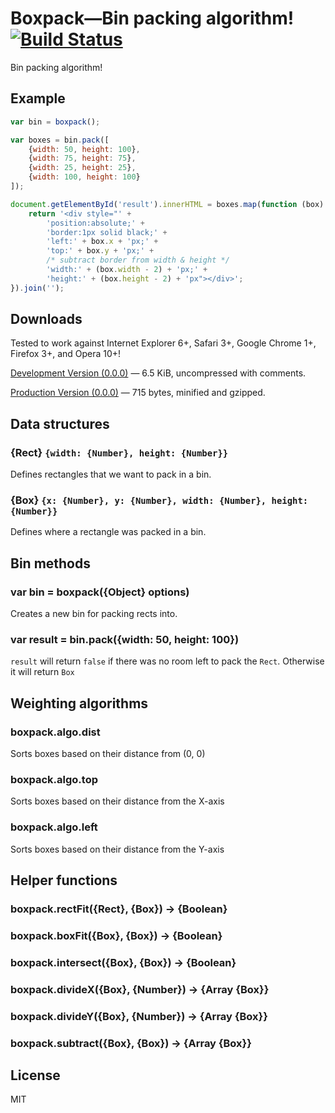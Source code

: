 # Boxpack—Bin packing algorithm! [![Build Status](https://secure.travis-ci.org/munro/boxpack.png?branch=master)](http://travis-ci.org/munro/boxpack)

Bin packing algorithm!

## Example

```javascript
var bin = boxpack();

var boxes = bin.pack([
    {width: 50, height: 100},
    {width: 75, height: 75},
    {width: 25, height: 25},
    {width: 100, height: 100}
]);

document.getElementById('result').innerHTML = boxes.map(function (box) {
    return '<div style="' +
        'position:absolute;' +
        'border:1px solid black;' +
        'left:' + box.x + 'px;' +
        'top:' + box.y + 'px;' +
        /* subtract border from width & height */
        'width:' + (box.width - 2) + 'px;' +
        'height:' + (box.height - 2) + 'px"></div>';
}).join('');
```

## Downloads

Tested to work against Internet Explorer 6+, Safari 3+, Google Chrome 1+, Firefox 3+, and Opera 10+!

[Development Version (0.0.0)](https://raw.github.com/munro/boxpack/master/boxpack.js) — 6.5 KiB, uncompressed with comments.

[Production Version (0.0.0)](https://raw.github.com/munro/boxpack/master/boxpack.min.js) — 715 bytes, minified and gzipped.

## Data structures

### {Rect} `{width: {Number}, height: {Number}}`

Defines rectangles that we want to pack in a bin.

### {Box} `{x: {Number}, y: {Number}, width: {Number}, height: {Number}}`

Defines where a rectangle was packed in a bin.

## Bin methods

### var bin = boxpack({Object} options)

Creates a new bin for packing rects into.

### var result = bin.pack({width: 50, height: 100})

`result` will return `false` if there was no room left to pack the `Rect`.
Otherwise it will return `Box`

## Weighting algorithms

### boxpack.algo.dist

Sorts boxes based on their distance from (0, 0)

### boxpack.algo.top

Sorts boxes based on their distance from the X-axis

### boxpack.algo.left

Sorts boxes based on their distance from the Y-axis

## Helper functions

### boxpack.rectFit({Rect}, {Box}) -> {Boolean}
### boxpack.boxFit({Box}, {Box}) -> {Boolean}
### boxpack.intersect({Box}, {Box}) -> {Boolean}
### boxpack.divideX({Box}, {Number}) -> {Array {Box}}
### boxpack.divideY({Box}, {Number}) -> {Array {Box}}
### boxpack.subtract({Box}, {Box}) -> {Array {Box}}

## License

MIT
